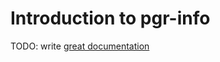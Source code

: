 # Introduction to pgr-info

TODO: write [great documentation](http://jacobian.org/writing/what-to-write/)
